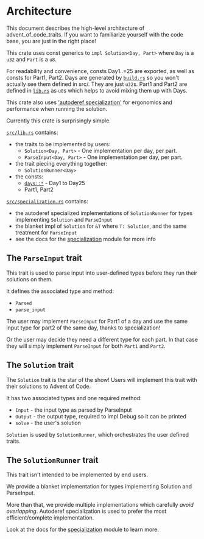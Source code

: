 # Architecture

This document describes the high-level architecture of advent_of_code_traits. If you want to familiarize yourself with the code base, you are just in the right place!

This crate uses const generics to `impl Solution<Day, Part>` where `Day` is a `u32` and `Part` is a `u8`.

For readability and convenience, consts Day1..=25 are exported, as well as consts for Part1, Part2.
Days are generated by [`build.rs`](build.rs) so you won't actually see them defined in src/. They are just `u32`s.
Part1 and Part2 are defined in [`lib.rs`](src/lib.rs) as `u8`s which helps to avoid mixing them up with Days.

This crate also uses ['autoderef specialization'] for ergonomics and performance when running the solution.

Currently this crate is surprisingly simple.

[`src/lib.rs`](src/lib.rs) contains:

* the traits to be implemented by users:
  * `Solution<Day, Part>` - One implementation per day, per part.
  * `ParseInput<Day, Part>` - One implementation per day, per part.
* the trait piecing everything together:
  * `SolutionRunner<Day>`
* the consts:
  * [`days::*`](src/days.rs) - Day1 to Day25
  * Part1, Part2

[`src/specialization.rs`](src/specialization.rs) contains:

* the autoderef specialized implementations of `SolutionRunner` for types implementing `Solution` and `ParseInput`
* the blanket impl of `Solution` for `&T` where `T: Solution`, and the same treatment for `ParseInput`
* see the docs for the [specialization] module for more info

## The `ParseInput` trait

This trait is used to parse input into user-defined types before they run their solutions on them.

It defines the associated type and method:

* `Parsed`
* `parse_input`

The user may implement `ParseInput` for Part1 of a day and use the same input type for part2 of the same day, thanks to specialization!

Or the user may decide they need a different type for each part.
In that case they will simply implement `ParseInput` for both `Part1` and `Part2`.

## The `Solution` trait

The `Solution` trait is the star of the show! Users will implement this trait with their solutions to Advent of Code.

It has two associated types and one required method:

* `Input` - the input type as parsed by ParseInput
* `Output` - the output type, required to impl Debug so it can be printed
* `solve` - the user's solution

`Solution` is used by `SolutionRunner`, which orchestrates the user defined traits.

## The `SolutionRunner` trait

This trait isn't intended to be implemented by end users.

We provide a blanket implementation for types implementing Solution and ParseInput.

More than that, we provide multiple implementations which carefully *avoid overlapping*.
Autoderef specialization is used to prefer the most efficient/complete implementation.

Look at the docs for the [specialization] module to learn more.

[specialization]: https://docs.rs/advent_of_code_traits/latest/advent_of_code_traits/specialization/index.html
['autoderef specialization']: http://lukaskalbertodt.github.io/2019/12/05/generalized-autoref-based-specialization.html